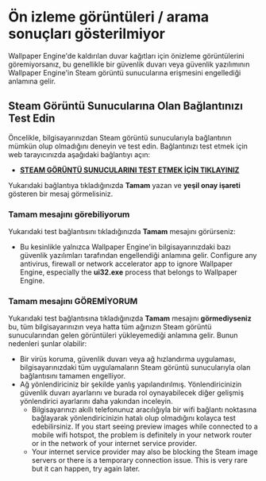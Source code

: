# Ön izleme görüntüleri / arama sonuçları gösterilmiyor

Wallpaper Engine'de kaldırılan duvar kağıtları için önizleme görüntülerini göremiyorsanız, bu genellikle bir güvenlik duvarı veya güvenlik yazılımının Wallpaper Engine'in Steam görüntü sunucularına erişmesini engellediği anlamına gelir.

## Steam Görüntü Sunucularına Olan Bağlantınızı Test Edin

Öncelikle, bilgisayarınızdan Steam görüntü sunucularıyla bağlantının mümkün olup olmadığını deneyin ve test edin. Bağlantınızı test etmek için web tarayıcınızda aşağıdaki bağlantıyı açın:

* [**STEAM GÖRÜNTÜ SUNUCULARINI TEST ETMEK İÇİN TIKLAYINIZ**](https://steamuserimages-a.akamaihd.net/ugc/1796366854776537259/C541D485E7156010D92284B082D13A2377FD1F8F/?imw=5000&imh=5000&ima=fit&impolicy=Letterbox&imcolor=%23000000&letterbox=false)

Yukarıdaki bağlantıya tıkladığınızda **Tamam** yazan ve **yeşil onay işareti** gösteren bir mesaj görmelisiniz.

### Tamam mesajını görebiliyorum

Yukarıdaki test bağlantısını tıkladığınızda **Tamam** mesajını görürseniz:

* Bu kesinlikle yalnızca Wallpaper Engine'in bilgisayarınızdaki bazı güvenlik yazılımları tarafından engellendiği anlamına gelir. Configure any antivirus, firewall or network accelerator app to ignore Wallpaper Engine, especially the **ui32.exe** process that belongs to Wallpaper Engine.

### Tamam mesajını GÖREMİYORUM

Yukarıdaki test bağlantısına tıkladığınızda **Tamam** mesajını **görmediyseniz** bu, tüm bilgisayarınızın veya hatta tüm ağınızın Steam görüntü sunucularından gelen görüntüleri yükleyemediği anlamına gelir. Bunun nedenleri şunlar olabilir:

* Bir virüs koruma, güvenlik duvarı veya ağ hızlandırma uygulaması, bilgisayarınızdaki tüm uygulamaların Steam görüntü sunucularıyla olan bağlantısını tamamen engelliyor.
* Ağ yönlendiriciniz bir şekilde yanlış yapılandırılmış. Yönlendiricinizin güvenlik duvarı ayarlarını ve burada rol oynayabilecek diğer gelişmiş yönlendirici ayarlarını daha yakından inceleyin.
    * Bilgisayarınızı akıllı telefonunuz aracılığıyla bir wifi bağlantı noktasına bağlayarak yönlendiricinizin hatalı olup olmadığını kolayca test edebilirsiniz. If you start seeing preview images while connected to a mobile wifi hotspot, the problem is definitely in your network router or in the network of your internet service provider.
    * Your internet service provider may also be blocking the Steam image servers or there is a temporary connection issue. This is very rare but it can happen, try again later.